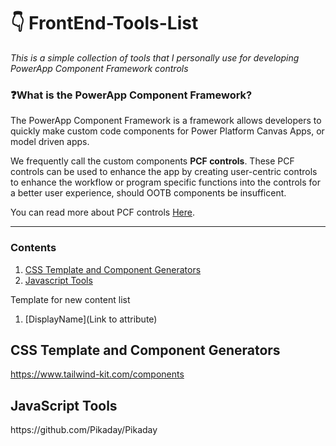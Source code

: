 # 👇 FrontEnd-Tools-List

_This is a simple collection of tools that I personally use for developing PowerApp Component Framework controls_

### ❓What is the PowerApp Component Framework?
The PowerApp Component Framework is a framework allows developers to quickly make custom code components for Power Platform Canvas Apps, or model driven apps.

We frequently call the custom components __PCF controls__. These PCF controls can be used to enhance the app by creating user-centric controls to enhance the workflow or program specific functions into the controls for a better user experience, should OOTB components be insufficent. 

You can read more about PCF controls [Here](https://learn.microsoft.com/en-us/power-apps/developer/component-framework/overview).

---

### Contents
1. [CSS Template and Component Generators](#CSS_T&C)
2. [Javascript Tools](#JavaScript_Tools) 


Template for new content list
1. [DisplayName](Link to attribute)


## CSS Template and Component Generators
<a name="CSS_T&C" />


https://www.tailwind-kit.com/components

## JavaScript Tools
<a name="JavaScript_Tools" />
https://github.com/Pikaday/Pikaday

